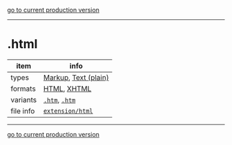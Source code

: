 [go to current production version]({{preferredFormats}})

---



# .html

item | info
--- | ---
types | [Markup](../dataTypes/markup.md), [Text (plain)](../dataTypes/textPlain.md)
formats | [HTML](../fileFormats/html.md), [XHTML](../fileFormats/xhtml.md)
variants | [`.htm`](../extensions/htm.md), [`.htm`](../extensions/htm.md)
file info | [`extension/html`]({{fileinfo}}/html)




---

[go to current production version]({{preferredFormats}})
